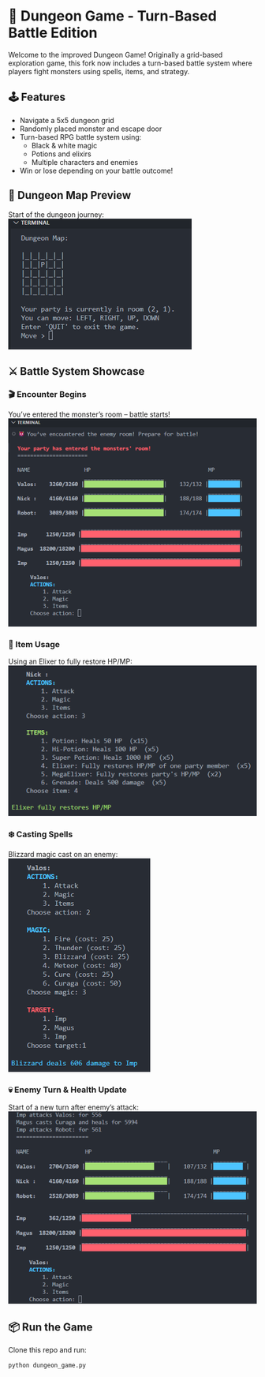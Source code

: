 # 🐉 Dungeon Game - Turn-Based Battle Edition

Welcome to the improved Dungeon Game! Originally a grid-based exploration game, this fork now includes a turn-based battle system where players fight monsters using spells, items, and strategy.

## 🕹 Features
- Navigate a 5x5 dungeon grid
- Randomly placed monster and escape door
- Turn-based RPG battle system using:
  - Black & white magic
  - Potions and elixirs
  - Multiple characters and enemies
- Win or lose depending on your battle outcome!

## 🧭 Dungeon Map Preview
Start of the dungeon journey:
![Start of Dungeon](https://github.com/Sean-Randall/dungeon_game/blob/master/StartOfDungeon.png?raw=true)

## ⚔️ Battle System Showcase

### 🎬 Encounter Begins
You’ve entered the monster’s room – battle starts!
![Start of Battle](https://github.com/Sean-Randall/dungeon_game/blob/master/StartOfBattle.png?raw=true)

### 💊 Item Usage
Using an Elixer to fully restore HP/MP:
![Item Example - Elixer](https://github.com/Sean-Randall/dungeon_game/blob/master/ItemExample.png?raw=true)

### ❄️ Casting Spells
Blizzard magic cast on an enemy:
![Magic Example - Blizzard](https://github.com/Sean-Randall/dungeon_game/blob/master/MagicExample.png?raw=true)

### 💀 Enemy Turn & Health Update
Start of a new turn after enemy’s attack:
![Enemy Turn & HP/MP Update](https://github.com/Sean-Randall/dungeon_game/blob/master/EnemyTurn_NewTurn.png?raw=true)

## 📦 Run the Game
Clone this repo and run:

```bash
python dungeon_game.py
